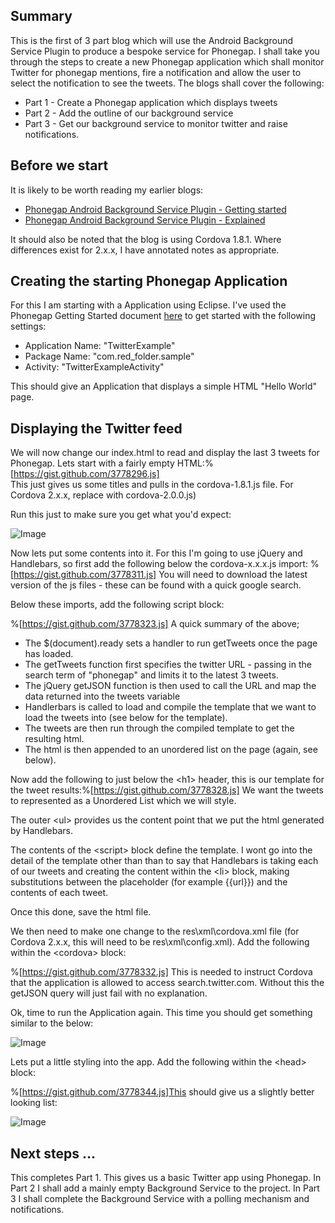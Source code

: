 ## Summary
This is the first of 3 part blog which will use the Android Background Service Plugin to produce a bespoke service for Phonegap.
I shall take you through the steps to create a new Phonegap application which shall monitor Twitter for phonegap mentions, fire a notification and allow the user to select the notification to see the tweets.
The blogs shall cover the following:
* Part 1 - Create a Phonegap application which displays tweets
* Part 2 - Add the outline of our background service
* Part 3 - Get our background service to monitor twitter and raise notifications.

## Before we start
It is likely to be worth reading my earlier blogs:
* [Phonegap Android Background Service Plugin - Getting started](http://red-folder.blogspot.com/2012/09/phonegap-android-background-service.html)
* [Phonegap Android Background Service Plugin - Explained](http://red-folder.blogspot.com/2012/09/phonegap-android-background-service_11.html)

It should also be noted that the blog is using Cordova 1.8.1.  Where differences exist for 2.x.x, I have annotated notes as appropriate.
## Creating the starting Phonegap Application
For this I am starting with a Application using Eclipse.
I've used the Phonegap Getting Started document [here](http://docs.phonegap.com/en/2.0.0/guide_getting-started_android_index.md.html#Getting%20Started%20with%20Android) to get started with the following settings:
* Application Name: "TwitterExample"
* Package Name: "com.red_folder.sample"
* Activity: "TwitterExampleActivity"

This should give an Application that displays a simple HTML "Hello World" page.
## Displaying the Twitter feed
We will now change our index.html to read and display the last 3 tweets for Phonegap.
Lets start with a fairly empty HTML:%[https://gist.github.com/3778296.js]  
This just gives us some titles and pulls in the cordova-1.8.1.js file.  For Cordova 2.x.x, replace with cordova-2.0.0.js)

Run this just to make sure you get what you'd expect:

![Image](/media/blog/phonegap-service-tutorial-part-1/image1.png)

Now lets put some contents into it.  For this I'm going to use jQuery and Handlebars, so first add the following below the cordova-x.x.x.js import:
%[https://gist.github.com/3778311.js] You will need to download the latest version of the js files - these can be found with a quick google search.

Below these imports, add the following script block:

%[https://gist.github.com/3778323.js] A quick summary of the above;


* The $(document).ready sets a handler to run getTweets once the page has loaded. 
* The getTweets function first specifies the twitter URL - passing in the search term of "phonegap" and limits it to the latest 3 tweets. 
* The jQuery getJSON function is then used to call the URL and map the data returned into the tweets variable
* Handlerbars is called to load and compile the template that we want to load the tweets into (see below for the template). 
* The tweets are then run through the compiled template to get the resulting html. 
* The html is then appended to an unordered list on the page (again, see below).

Now add the following to just below the &lt;h1> header, this is our template for the tweet results:%[https://gist.github.com/3778328.js] We want the tweets to represented as a Unordered List which we will style.

The outer  &lt;ul> provides us the content point that we put the html generated by Handlebars.

The contents of the &lt;script> block define the template.  I wont go into the detail of the template other than than to say that Handlebars is taking each of our tweets and creating the content within the &lt;li> block, making substitutions between the placeholder (for example {{url}}) and the contents of each tweet. 

Once this done, save the html file.

We then need to make one change to the res\xml\cordova.xml file (for Cordova 2.x.x, this will need to be res\xml\config.xml).  Add the following within the &lt;cordova> block:

%[https://gist.github.com/3778332.js] This is needed to instruct Cordova that the application is allowed to access search.twitter.com.  Without this the getJSON query will just fail with no explanation.  

Ok, time to run the Application again.  This time you should get something similar to the below:

![Image](/media/blog/phonegap-service-tutorial-part-1/image2.png)

Lets put a little styling into the app.  Add the following within the &lt;head> block:

%[https://gist.github.com/3778344.js]This should give us a slightly better looking list:  

![Image](/media/blog/phonegap-service-tutorial-part-1/image3.png)

## Next steps ...
This completes Part 1.  This gives us a basic Twitter app using Phonegap.
In Part 2 I shall add a mainly empty Background Service to the project.  In Part 3 I shall complete the Background Service with a polling mechanism and notifications.
 